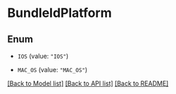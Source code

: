 # BundleIdPlatform

## Enum


* `IOS` (value: `"IOS"`)

* `MAC_OS` (value: `"MAC_OS"`)


[[Back to Model list]](../README.md#documentation-for-models) [[Back to API list]](../README.md#documentation-for-api-endpoints) [[Back to README]](../README.md)


